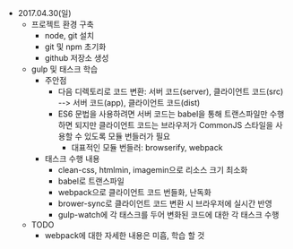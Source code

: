 * 2017.04.30(일)
    * 프로젝트 환경 구축
        * node, git 설치
        * git 및 npm 초기화
        * github 저장소 생성
    * gulp 및 태스크 학습
        * 주안점
            * 다음 디렉토리로 코드 변환: 서버 코드(server), 클라이언트 코드(src) --> 서버 코드(app), 클라이언트 코드(dist)
            * ES6 문법을 사용하려면 서버 코드는 babel을 통해 트랜스파일만 수행하면 되지만 클라이언트 코드는 브라우저가 CommonJS 스타일을 사용할 수 있도록 모듈 번들러가 필요
                * 대표적인 모듈 번들러: browserify, webpack
        * 태스크 수행 내용
            * clean-css, htmlmin, imagemin으로 리소스 크기 최소화
            * babel로 트랜스파일
            * webpack으로 클라이언트 코드 번들화, 난독화
            * brower-sync로 클라이언트 코드 변환 시 브라우저에 실시간 반영
            * gulp-watch에 각 태스크를 두어 변화된 코드에 대한 각 태스크 수행
    * TODO
        * webpack에 대한 자세한 내용은 미흡, 학습 할 것